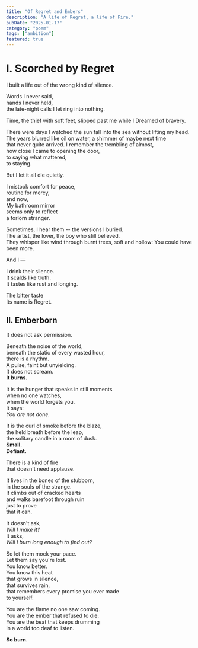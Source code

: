 ```yaml
---
title: "Of Regret and Embers"
description: "A life of Regret, a life of Fire."
pubDate: "2025-01-17"
category: "poem"
tags: ["ambition"]
featured: true
---
```


# I. Scorched by Regret

I built a life out of the wrong kind of silence. 

Words I never said,  
hands I never held,  
the late-night calls I let ring into nothing.  

Time, the thief with soft feet, slipped past me while I
Dreamed of bravery.  

There were days I watched the sun fall into the sea without lifting my head.  
The years blurred like oil on water, a shimmer of maybe next time  
that never quite arrived. 
I remember the trembling of almost,  
how close I came to opening the door,  
to saying what mattered,  
to staying.  

But I let it all die quietly.  

I mistook comfort for peace,  
routine for mercy,  
and now,  
My bathroom mirror  
seems only to reflect  
a forlorn stranger.


Sometimes, I hear them -- the versions I buried.  
The artist, the lover, the boy who still believed.  
They whisper like wind through burnt trees, soft and hollow: You could have been more. 

And I —  

I drink their silence.  
It scalds like truth.  
It tastes like rust and longing.  

The bitter taste  
Its name is Regret.



## II. Emberborn 

It does not ask permission.

Beneath the noise of the world,  
beneath the static of every wasted hour,  
there is a rhythm.  
A pulse, faint but unyielding.  
It does not scream.  
**It burns.**

It is the hunger that speaks in still moments  
when no one watches,  
when the world forgets you.  
It says:  
*You are not done.*

<!-- Quiet ambition is not meek.  
It is not polite.  
It waits in shadows,  
but it does not sleep. -->

It is the curl of smoke before the blaze,  
the held breath before the leap,  
the solitary candle in a room of dusk.  
**Small.**  
**Defiant.**

There is a kind of fire  
that doesn't need applause.

It lives in the bones of the stubborn,  
in the souls of the strange.  
It climbs out of cracked hearts  
and walks barefoot through ruin  
just to prove  
that it can.

It doesn't ask,  
*Will I make it?*  
It asks,  
*Will I burn long enough to find out?*

So let them mock your pace.  
Let them say you're lost.  
You know better.  
You know this heat  
that grows in silence,  
that survives rain,  
that remembers every promise you ever made  
to yourself.

You are the flame no one saw coming.  
You are the ember that refused to die.  
You are the beat that keeps drumming  
in a world too deaf to listen.

**So burn.**